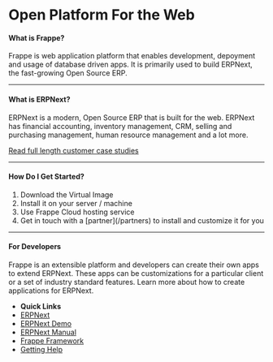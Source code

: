# Open Platform For the Web

<div class="row">
	<div class="col-md-8">
		<h4>What is Frappe?</h4>
		<p>Frappe is web application platform that enables development, depoyment and usage of database driven apps. It is primarily used to build ERPNext, the fast-growing Open Source ERP.</p>
		<hr>
		<h4>What is ERPNext?</h4>
		<p>ERPNext is a modern, Open Source ERP that is built for the web. ERPNext has financial accounting, inventory management, CRM, selling and purchasing management, human resource management and a lot more.</p>
		<p><a href="/apps/erpnext/customer-stories">Read full length customer case studies</a></p>
		<hr>
		<h4>How Do I Get Started?</h4>
		<ol>
			<li>Download the Virtual Image</li>
			<li>Install it on your server / machine</li>
			<li>Use Frappe Cloud hosting service</li>
			<li>Get in touch with a [partner](/partners) to install and customize it for you</li>
		</ol>
		<hr>
		<h4>For Developers</h4>
		<p>Frappe is an extensible platform and developers can create their own apps to extend ERPNext. These apps can be customizations for a particular client or a set of industry standard features. Learn more about how to create applications for ERPNext.</p>
	</div>
	<div class="col-md-4">
		<ul class="list-group">
			<li class="list-group-item">
				<b>Quick Links</b>
			</li>
			<li class="list-group-item">
				<a href="/apps/erpnext">ERPNext</a>
			</li>
			<li class="list-group-item">
				<a href="https://demo.frappecloud.com" target="_blank">ERPNext Demo <i class="icon-external-link"></i></a>
			</li>
			<li class="list-group-item">
				<a href="/apps/erpnext/user-guide">ERPNext Manual</a>
			</li>
			<li class="list-group-item">
				<a href="/apps/erpnext">Frappe Framework</a>
			</li>
			<li class="list-group-item">
				<a href="/apps/erpnext">Getting Help</a>
			</li>
		</ul>
	</div>
</div>


